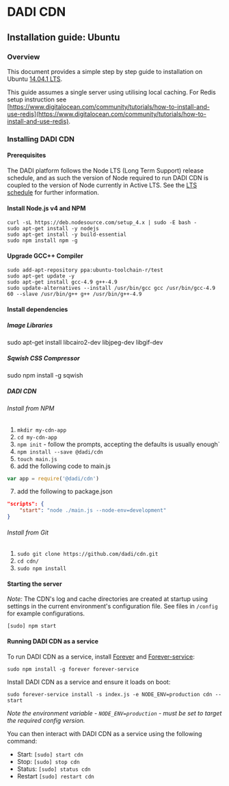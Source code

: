 # DADI CDN

## Installation guide: Ubuntu

### Overview

This document provides a simple step by step guide to installation on Ubuntu [14.04.1 LTS](http://releases.ubuntu.com/14.04.1/).

This guide assumes a single server using utilising local caching. For Redis setup instruction see [https://www.digitalocean.com/community/tutorials/how-to-install-and-use-redis](https://www.digitalocean.com/community/tutorials/how-to-install-and-use-redis).

### Installing DADI CDN

#### Prerequisites

The DADI platform follows the Node LTS (Long Term Support) release schedule, and as such
the version of Node required to run DADI CDN is coupled to the version of Node
currently in Active LTS. See the [LTS schedule](https://github.com/nodejs/LTS) for
further information.

#### Install Node.js v4 and NPM

```shell
curl -sL https://deb.nodesource.com/setup_4.x | sudo -E bash -
sudo apt-get install -y nodejs
sudo apt-get install -y build-essential
sudo npm install npm -g
```

#### Upgrade GCC++ Compiler

```shell
sudo add-apt-repository ppa:ubuntu-toolchain-r/test
sudo apt-get update -y
sudo apt-get install gcc-4.9 g++-4.9
sudo update-alternatives --install /usr/bin/gcc gcc /usr/bin/gcc-4.9 60 --slave /usr/bin/g++ g++ /usr/bin/g++-4.9
```

#### Install dependencies

##### Image Libraries

sudo apt-get install libcairo2-dev libjpeg-dev libgif-dev

##### Sqwish CSS Compressor

sudo npm install -g sqwish

##### DADI CDN

###### Install from NPM

1. `mkdir my-cdn-app`
2. `cd my-cdn-app`
3. `npm init` - follow the prompts, accepting the defaults is usually enough`
4. `npm install --save @dadi/cdn`
5. `touch main.js`
6. add the following code to main.js
```js
var app = require('@dadi/cdn')
```
7. add the following to package.json
```json
"scripts": {
    "start": "node ./main.js --node-env=development"
}
```

###### Install from Git

1. `sudo git clone https://github.com/dadi/cdn.git`
2. `cd cdn/`
3. `sudo npm install`

#### Starting the server

*Note:* The CDN's log and cache directories are created at startup using settings in the current environment's configuration file. See files in `/config` for example configurations.

`[sudo] npm start`

#### Running DADI CDN as a service

To run DADI CDN as a service, install [Forever](https://github.com/nodejitsu/forever) and [Forever-service](https://github.com/zapty/forever-service):

`sudo npm install -g forever forever-service`

Install DADI CDN as a service and ensure it loads on boot:

`sudo forever-service install -s index.js -e NODE_ENV=production cdn --start`

_Note the environment variable - `NODE_ENV=production` - must be set to target the required config version._

You can then interact with DADI CDN as a service using the following command:

- Start: `[sudo] start cdn`
- Stop: `[sudo] stop cdn`
- Status: `[sudo] status cdn`
- Restart `[sudo] restart cdn`
